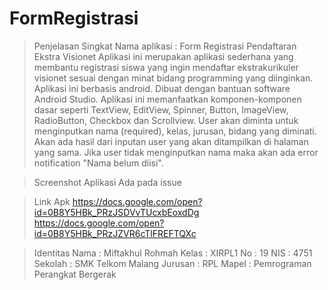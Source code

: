 # FormRegistrasi

  > Penjelasan Singkat 
Nama aplikasi : Form Registrasi Pendaftaran Ekstra Visionet
  Aplikasi ini merupakan aplikasi sederhana yang membantu registrasi siswa yang ingin mendaftar ekstrakurikuler visionet sesuai dengan minat bidang
  programming yang diinginkan. Aplikasi ini berbasis android. Dibuat dengan bantuan software Android Studio. Aplikasi ini memanfaatkan komponen-komponen
  dasar seperti TextView, EditView, Spinner, Button, ImageView, RadioButton, Checkbox dan Scrollview. User akan diminta untuk menginputkan nama (required), kelas, jurusan,
  bidang yang diminati. Akan ada hasil dari inputan user yang akan ditampilkan di halaman yang sama. Jika user tidak menginputkan nama maka akan ada error 
  notification "Nama belum diisi".
  
  > Screenshot Aplikasi
    Ada pada issue
    
  >Link Apk
https://docs.google.com/open?id=0B8Y5HBk_PRzJSDVvTUcxbEoxdDg
https://docs.google.com/open?id=0B8Y5HBk_PRzJZVR6cTlFREFTQXc

  >Identitas
Nama    : Miftakhul Rohmah
Kelas   : XIRPL1
No      : 19
NIS     : 4751
Sekolah : SMK Telkom Malang
Jurusan : RPL
Mapel   : Pemrograman Perangkat Bergerak
